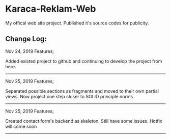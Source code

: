 # Karaca-Reklam-Web

My offical web site project. Published it's source codes for publicity.

Change Log:
-------------------------------
Nov 24, 2019 Features;

Added existed project to github and continuing to develop the project from here.

-------------------------------
Nov 25, 2019 Features;

Seperated possible sections as fragments and moved to their own partial views. Now project one step closer to SOLID principle norms.

-------------------------------
Nov 25, 2019 Features;

Created contact form's backend as skeleton. Still have some issues. Hotfix will come soon

-------------------------------

